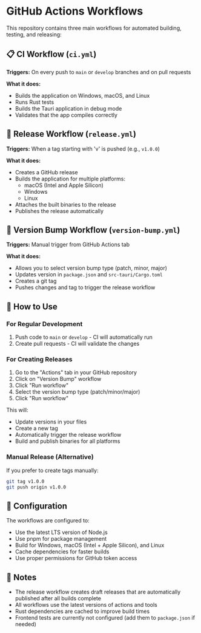# GitHub Actions Workflows

This repository contains three main workflows for automated building, testing, and releasing:

## 📋 CI Workflow (`ci.yml`)

**Triggers:** On every push to `main` or `develop` branches and on pull requests

**What it does:**
- Builds the application on Windows, macOS, and Linux
- Runs Rust tests
- Builds the Tauri application in debug mode
- Validates that the app compiles correctly

## 🚀 Release Workflow (`release.yml`)

**Triggers:** When a tag starting with 'v' is pushed (e.g., `v1.0.0`)

**What it does:**
- Creates a GitHub release
- Builds the application for multiple platforms:
  - macOS (Intel and Apple Silicon)
  - Windows
  - Linux
- Attaches the built binaries to the release
- Publishes the release automatically

## 🔢 Version Bump Workflow (`version-bump.yml`)

**Triggers:** Manual trigger from GitHub Actions tab

**What it does:**
- Allows you to select version bump type (patch, minor, major)
- Updates version in `package.json` and `src-tauri/Cargo.toml`
- Creates a git tag
- Pushes changes and tag to trigger the release workflow

## 📖 How to Use

### For Regular Development
1. Push code to `main` or `develop` - CI will automatically run
2. Create pull requests - CI will validate the changes

### For Creating Releases
1. Go to the "Actions" tab in your GitHub repository
2. Click on "Version Bump" workflow
3. Click "Run workflow"
4. Select the version bump type (patch/minor/major)
5. Click "Run workflow"

This will:
- Update versions in your files
- Create a new tag
- Automatically trigger the release workflow
- Build and publish binaries for all platforms

### Manual Release (Alternative)
If you prefer to create tags manually:
```bash
git tag v1.0.0
git push origin v1.0.0
```

## 🔧 Configuration

The workflows are configured to:
- Use the latest LTS version of Node.js
- Use pnpm for package management
- Build for Windows, macOS (Intel + Apple Silicon), and Linux
- Cache dependencies for faster builds
- Use proper permissions for GitHub token access

## 📝 Notes

- The release workflow creates draft releases that are automatically published after all builds complete
- All workflows use the latest versions of actions and tools
- Rust dependencies are cached to improve build times
- Frontend tests are currently not configured (add them to `package.json` if needed) 